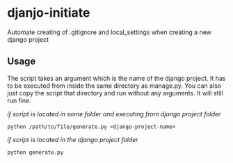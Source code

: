 # djanjo-initiate
Automate creating of .gitignore and local_settings when creating a new django project

## Usage
The script takes an argument which is the name of the django project. It has to be executed from inside the same directory as 
manage.py. You can also just copy the script that directory and run without any arguments. It will still run fine.

*if script is located in some folder and executing from django project folder*

`python /path/to/file/generate.py <django-project-name>` 


*if script is located in the django project folder*

`python generate.py ` 
